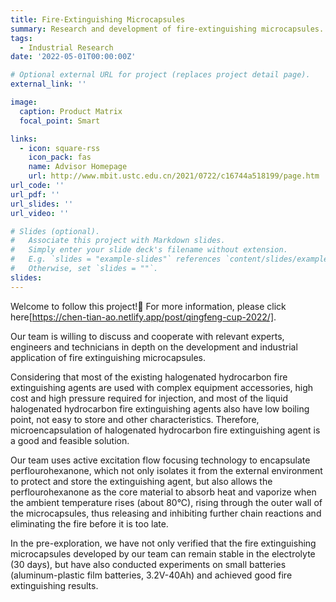 ```yaml
---
title: Fire-Extinguishing Microcapsules
summary: Research and development of fire-extinguishing microcapsules.
tags:
  - Industrial Research
date: '2022-05-01T00:00:00Z'

# Optional external URL for project (replaces project detail page).
external_link: ''

image:
  caption: Product Matrix
  focal_point: Smart

links:
  - icon: square-rss
    icon_pack: fas
    name: Advisor Homepage
    url: http://www.mbit.ustc.edu.cn/2021/0722/c16744a518199/page.htm
url_code: ''
url_pdf: ''
url_slides: ''
url_video: ''

# Slides (optional).
#   Associate this project with Markdown slides.
#   Simply enter your slide deck's filename without extension.
#   E.g. `slides = "example-slides"` references `content/slides/example-slides.md`.
#   Otherwise, set `slides = ""`.
slides: 
---
```

Welcome to follow this project!🤝 For more information, please click here[https://chen-tian-ao.netlify.app/post/qingfeng-cup-2022/].

Our team is willing to discuss and cooperate with relevant experts, engineers and technicians in depth on the development and industrial application of fire extinguishing microcapsules. 

Considering that most of the existing halogenated hydrocarbon fire extinguishing agents are used with complex equipment accessories, high cost and high pressure required for injection, and most of the liquid halogenated hydrocarbon fire extinguishing agents also have low boiling point, not easy to store and other characteristics. Therefore, microencapsulation of halogenated hydrocarbon fire extinguishing agent is a good and feasible solution.

Our team uses active excitation flow focusing technology to encapsulate perflourohexanone, which not only isolates it from the external environment to protect and store the extinguishing agent, but also allows the perflourohexanone as the core material to absorb heat and vaporize when the ambient temperature rises (about 80°C), rising through the outer wall of the microcapsules, thus releasing and inhibiting further chain reactions and eliminating the fire before it is too late.

In the pre-exploration, we have not only verified that the fire extinguishing microcapsules developed by our team can remain stable in the electrolyte (30 days), but have also conducted experiments on small batteries (aluminum-plastic film batteries, 3.2V-40Ah) and achieved good fire extinguishing results.
